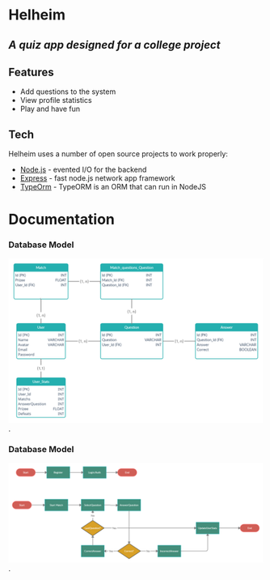 # Helheim
## _A quiz app designed for a college project_

## Features

- Add questions to the system
- View profile statistics
- Play and have fun

## Tech

Helheim uses a number of open source projects to work properly:

- [Node.js](https://nodejs.org) - evented I/O for the backend
- [Express](https://expressjs.com) - fast node.js network app framework
- [TypeOrm](https://typeorm.io) - TypeORM is an ORM that can run in NodeJS

# Documentation
### Database Model
![Database Model](./Documentation/DatabaseModel.png "Database Model").

### Database Model
![UseCases](./Documentation/FlowHelheim.png "Flow start match").